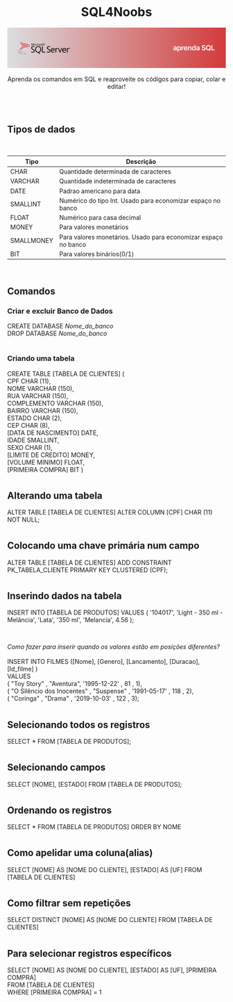 <h1 align="center"> SQL4Noobs</h1>

<img src="./images/Frame 5.svg" alt="SQL Server Logo">

<p align="center">Aprenda os comandos em SQL e reaproveite os códigos para copiar, colar e editar!</p> <br><br>

## Tipos de dados 

<br>

| Tipo | Descrição |
| --- | --- |
| CHAR | Quantidade determinada de caracteres |
| VARCHAR | Quantidade indeterminada de caracteres |
| DATE | Padrao americano para data |
| SMALLINT | Numérico do tipo Int. Usado para economizar espaço no banco |
| FLOAT | Numérico para casa decimal |
| MONEY | Para valores monetários |
| SMALLMONEY | Para valores monetários. Usado para economizar espaço no banco |
| BIT | Para valores binários(0/1) |

<br>

## Comandos

### Criar e excluir Banco de Dados
CREATE DATABASE <em>Nome_do_banco</em><br>
DROP DATABASE <em>Nome_do_banco</em>
#
### Criando uma tabela
CREATE TABLE [TABELA DE CLIENTES] ( <br>
CPF CHAR (11),<br>
NOME VARCHAR (150),<br>
RUA VARCHAR (150),<br>
COMPLEMENTO VARCHAR (150),<br>
BAIRRO VARCHAR (150),<br>
ESTADO CHAR (2),<br>
CEP CHAR (8),<br>
[DATA DE NASCIMENTO] DATE,<br>
IDADE SMALLINT,<br>
SEXO CHAR (1),<br>
[LIMITE DE CREDITO] MONEY,<br>
[VOLUME MINIMO] FLOAT,<br>
[PRIMEIRA COMPRA] BIT
)
#
## Alterando uma tabela

ALTER TABLE [TABELA DE CLIENTES] ALTER COLUMN [CPF] CHAR (11) NOT NULL;

#

## Colocando uma chave primária num campo

ALTER TABLE [TABELA DE CLIENTES] ADD CONSTRAINT PK_TABELA_CLIENTE 
PRIMARY KEY CLUSTERED (CPF);

#

## Inserindo dados na tabela

INSERT INTO [TABELA DE PRODUTOS] VALUES (
'104017',
'Light - 350 ml - Melância',
'Lata',
'350 ml',
'Melancia',
4.56
);

<br>

<em>Como fazer para inserir quando os valores estão em posições diferentes?</em> <br><br>
INSERT INTO FILMES ([Nome], [Genero], [Lancamento], [Duracao], [Id_filme] ) <br>
VALUES <br>
( "Toy Story"              , "Aventura", '1995-12-22' , 81   , 1), <br>
( "O Silêncio dos Inocentes" , "Suspense" , '1991-05-17' , 118  , 2), <br>
( "Coringa"                  , "Drama"    , '2019-10-03' , 122  , 3); 

#

## Selecionando todos os registros

SELECT * FROM [TABELA DE PRODUTOS];

#

## Selecionando campos

SELECT [NOME], [ESTADO] FROM [TABELA DE PRODUTOS];

#

## Ordenando os registros

SELECT * FROM [TABELA DE PRODUTOS] ORDER BY NOME

#

## Como apelidar uma coluna(alias)
SELECT [NOME] AS [NOME DO CLIENTE], [ESTADO] AS [UF] FROM [TABELA DE CLIENTES]

#

## Como filtrar sem repetições
SELECT DISTINCT [NOME] AS [NOME DO CLIENTE] FROM [TABELA DE CLIENTES]

#

## Para selecionar registros específicos

SELECT [NOME] AS [NOME DO CLIENTE], [ESTADO] AS [UF], [PRIMEIRA COMPRA] <br>
FROM [TABELA DE CLIENTES] <br>
WHERE [PRIMEIRA COMPRA] = 1

